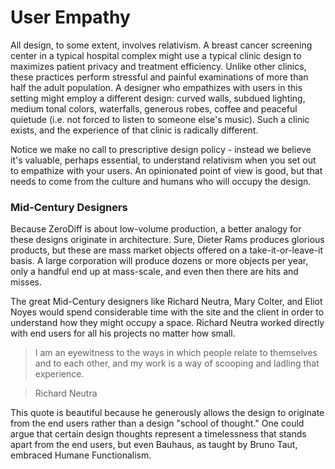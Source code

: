 # User Empathy

All design, to some extent, involves relativism. A breast cancer screening center in a typical hospital complex might use a typical clinic design to maximizes patient privacy and treatment efficiency. Unlike other clinics, these practices perform stressful and painful examinations of more than half the adult population. A designer who empathizes with users in this setting might employ a different design: curved walls, subdued lighting, medium tonal colors, waterfalls, generous robes, coffee and peaceful quietude (i.e. not forced to listen to someone else's music). Such a clinic exists, and the experience of that clinic is radically different.

Notice we make no call to prescriptive design policy - instead we believe it's valuable, perhaps essential, to understand relativism when you set out to empathize with your users. An opinionated point of view is good, but that needs to come from the culture and humans who will occupy the design.

### Mid-Century Designers

Because ZeroDiff is about low-volume production, a better analogy for these designs originate in architecture. Sure, Dieter Rams produces glorious products, but these are mass market objects offered on a take-it-or-leave-it basis. A large corporation will produce dozens or more objects per year, only a handful end up at mass-scale, and even then there are hits and misses.

The great Mid-Century designers like Richard Neutra, Mary Colter, and Eliot Noyes would spend considerable time with the site and the client in order to understand how they might occupy a space. Richard Neutra worked directly with end users for all his projects no matter how small.

>I am an eyewitness to the ways in which people relate to themselves and to each other, and my work is a way of scooping and ladling that experience.

> Richard Neutra

This quote is beautiful because he generously allows the design to originate from the end users rather than a design "school of thought." One could argue that certain design thoughts represent a timelessness that stands apart from the end users, but even Bauhaus, as taught by Bruno Taut, embraced Humane Functionalism. 


